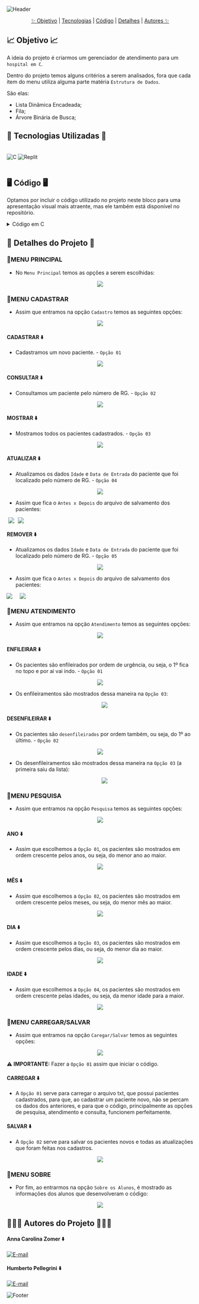 ![Header](https://capsule-render.vercel.app/api?type=waving&height=121&color=A9A9A9&text=🚑%20Gerenciador%20de%20atendimento%20médico%20🚑&fontSize=35&fontColor=D3D3D3&section=header&fontAlignY=65)

<p align="center">
  <a href="#-objetivo-">✨ Objetivo</a> |
  <a href="#-tecnologias-utilizadas-">Tecnologias</a> |
  <a href="#%EF%B8%8F-código-%EF%B8%8F">Código</a> |
  <a href="#-detalhes-do-projeto-">Detalhes</a> |
  <a href="#-autores-do-projeto-">Autores ✨</a>
</p>

## 📈 Objetivo 📈

A ideia do projeto é criarmos um gerenciador de atendimento para um `hospital em C`.

Dentro do projeto temos alguns critérios a serem analisados, fora que cada item do menu utiliza alguma parte matéria `Estrutura de Dados`.

São elas:
- Lista Dinâmica Encadeada;
- Fila;
- Árvore Binária de Busca;

## 👾 Tecnologias Utilizadas 👾
<div style="display: inline_block" ><br>
  <img align="center" alt="C" src="https://img.shields.io/badge/C-A8B9CC.svg?style=for-the-badge&logo=C&logoColor=black">  
  <img align="center" alt="Replit" src="https://img.shields.io/badge/Replit-F26207.svg?style=for-the-badge&logo=Replit&logoColor=white">  
</div>
<br>

## 🖥️ Código 🖥️

Optamos por incluir o código utilizado no projeto neste bloco para uma apresentação visual mais atraente, mas ele também está disponível no repositório.
<details>
  <summary>Código em C</summary>

```c
#include <stdio.h>
#include <stdlib.h>
#include <string.h>

typedef struct {
  int dia;
  int mes;
  int ano;
} Data;

typedef struct {
  char nome[100];
  int idade;
  char rg[10];
  Data entrada;
} Paciente;

typedef struct ELista {
  Paciente dados;
  struct ELista *proximo;
} ELista;

typedef struct {
  ELista *inicio;
  int qtde;
} Lista;

typedef struct EFila {
  Paciente dados;
  struct EFila *proximo;
} EFila;

typedef struct {
  EFila *head;
  EFila *tail;
  int qtde;
} Fila;

typedef struct EArvore {
  Paciente dados;
  struct EArvore *filhoEsq;
  struct EArvore *filhoDir;
} EArvore;

typedef struct {
  EArvore *raiz;
  int qtde;
} Arvore;

//***CADASTRO***
//***CADASTRO***
//***CADASTRO***
//***CADASTRO***
//***CADASTRO***

// Como funciona a lista?
// A lista é uma estrutura de dados que armazena uma sequência de elementos.
// Cada elemento é armazenado em uma posição na lista. Caca elemento ou nó,
// aponta junto com um dado para o próximo nó na sequência. Essa estrutura
// permite um redimensionamento dinâmico muito bom e a inserçao e remoção
// eficiente de elementos de qualquer lugar da lista.

// Nessa funçao nós inicializamos a lista, recebendo um ponteiro da struct Lista
void inicializarLista(Lista *lista) {
  lista->inicio = NULL;
  lista->qtde = 0;
}

// Nessa funçao nós cadastramos um paciente na lista.
// O fgets() guarda o valor da string e inclui um caractere nulo '\0' no final.
// O strcspn procura a aparição de um caractere em uma primeira string. Assim,
// ele ajuda na diferenciação de um nome para outro, ou de um rg para o outro.
void cadastrarPaciente(Lista *lista) {
  Paciente p;
  printf("\n");
  printf("Nome: ");
  fgets(p.nome, sizeof(p.nome), stdin);
  p.nome[strcspn(p.nome, "\n")] = '\0';
  printf("Idade: ");
  scanf("%d", &p.idade);
  getchar();
  printf("RG (sem . e sem espaços): ");
  fgets(p.rg, sizeof(p.rg), stdin);
  p.rg[strcspn(p.rg, "\n")] = '\0';
  printf("Data de entrada (DD MM AAAA): ");
  scanf("%d %d %d", &p.entrada.dia, &p.entrada.mes, &p.entrada.ano);
  getchar();

  ELista *novo = (ELista *)malloc(sizeof(ELista));
  if (novo == NULL) {
    printf("Erro ao alocar memória.\n");
    return;
  }
  novo->dados = p;
  novo->proximo = lista->inicio;
  lista->inicio = novo;
  lista->qtde++;

  printf("Paciente cadastrado com sucesso!\n");
}

// Nessa funçao consultamos o paciente na lista por meio do RG.
// A função strcmp() compara duas strings e retorna 0 se forem iguais. Assim
// ajudando na busca do paciente. Se o rg fornecido for igual ao que está
// armazenado no "database", o código retorna 0 para identificar que foi
// encontrado o paciente procurado!
void consultarPaciente(Lista *lista) {
  char rg[10];
  printf("\n");
  printf("Digite o RG do paciente que deseja consultar: ");
  fgets(rg, sizeof(rg), stdin);
  rg[strcspn(rg, "\n")] = '\0';

  ELista *atual = lista->inicio;
  while (atual != NULL) {
    if (strcmp(atual->dados.rg, rg) == 0) { //É aqui que ocorre a comparação do
                                            // RG inputado para o RG armazenado.
      printf("\n");
      printf("Paciente encontrado:\n");
      printf("Nome: %s\n", atual->dados.nome);
      printf("Idade: %d\n", atual->dados.idade);
      printf("RG: %s\n", atual->dados.rg);
      printf("Data de Entrada: %02d/%02d/%04d\n", atual->dados.entrada.dia,
             atual->dados.entrada.mes, atual->dados.entrada.ano);
      return;
    }
    atual = atual->proximo; // O loop corre até encontrar o paciente procurado.
                            // Caso o paciente não seja encontrado, o loop
                            // terminar e é impresso a mensagem abaixo!
  }
  printf("Paciente não encontrado.\n");
}

// Essa função exibe os pacientes cadastrados na lista.
void exibirPacientes(Lista *lista) {
  if (lista->inicio == NULL) {
    printf("Nenhum paciente cadastrado.\n");
    return;
  }

  ELista *atual = lista->inicio; //É aqui que a lista é percorrida
  while (atual !=
         NULL) { // Percorrendo a lista e imprimindo os dados dos pacientes
    printf("\n");
    printf("Nome: %s\n", atual->dados.nome);
    printf("Idade: %d\n", atual->dados.idade);
    printf("RG: %s\n", atual->dados.rg);
    printf("Data de Entrada: %02d/%02d/%04d\n", atual->dados.entrada.dia,
           atual->dados.entrada.mes, atual->dados.entrada.ano);
    printf("--------------------\n");
    atual = atual->proximo; // Avança para o próximo paciente da lista
  }
}

// Nessa função nós atualizamos os dados de um paciente em específico que é
// encontrado pelo RG.
void atualizarPaciente(Lista *lista) {
  char rg[10];
  printf("\n");
  printf("Digite o RG do paciente que deseja atualizar: ");
  fgets(rg, sizeof(rg), stdin);
  rg[strcspn(rg, "\n")] = '\0';

  ELista *atual = lista->inicio;
  while (atual != NULL) {
    if (strcmp(atual->dados.rg, rg) == 0) {
      printf("\n");
      printf("Atualizando dados do paciente %s:\n", atual->dados.nome);
      printf("Nova Idade: ");
      scanf("%d", &atual->dados.idade);
      getchar();
      printf("Nova Data de Entrada (DD MM AAAA): ");
      scanf("%d %d %d", &atual->dados.entrada.dia, &atual->dados.entrada.mes,
            &atual->dados.entrada.ano);
      getchar();

      printf("Dados atualizados com sucesso!\n");
      return;
    }
    atual = atual->proximo;
  }
  printf("Paciente não encontrado.\n");
}

// Nessa função nós removemos o paciente, solicitando ao atendente hospitalar
// que o RG do paciente a ser excluído seja fornecido.
void removerPaciente(Lista *lista) {
  char rg[10];
  printf("\n");
  printf("Digite o RG do paciente que deseja remover: ");
  fgets(rg, sizeof(rg), stdin);
  rg[strcspn(rg, "\n")] = '\0';

  ELista *anterior = NULL;
  ELista *atual = lista->inicio;
  while (atual != NULL) {
    if (strcmp(atual->dados.rg, rg) == 0) {
      if (anterior == NULL) {
        lista->inicio = atual->proximo;
      } else {
        anterior->proximo = atual->proximo;
      }
      free(atual);
      lista->qtde--;
      printf("Paciente removido com sucesso!\n");
      return;
    }
    anterior = atual;
    atual = atual->proximo;
  }
  printf("Paciente não encontrado.\n");
}

//***ATENDIMENTO***
//***ATENDIMENTO***
//***ATENDIMENTO***
//***ATENDIMENTO***
//***ATENDIMENTO***

// A Fila é tranquila, basicamente como conhecemos no mundo fora das máquinas. O
// Primeiro a entrar é o primeiro a sair.

// Nessa funçao nós inicializamos a fila, recebendo um ponteiro da struct Fila
void inicializarFila(Fila *fila) {
  fila->head = NULL;
  fila->tail = NULL;
  fila->qtde = 0;
}

// Nessa funçao enfileiramos os nossos pacientes na fila.
void enqueue(Fila *fila, Paciente paciente) {
  EFila *novo = (EFila *)malloc(sizeof(EFila));
  if (novo == NULL) {
    printf("Erro ao alocar memória.\n");
    return;
  }
  novo->dados = paciente;
  novo->proximo = NULL;

  if (fila->tail == NULL) {
    fila->head = novo;
  } else {
    fila->tail->proximo = novo;
  }
  fila->tail = novo;
  fila->qtde++;

  printf("Paciente enfileirado com sucesso!\n");
}

// Nessa funçao desenfileiramos os pacientes da fila. Só que da maneira correta,
// sempre pelo primeiro da fila.
void dequeue(Fila *fila) {
  if (fila->head == NULL) {
    printf("Fila vazia.\n");
    return;
  }

  EFila *removido = fila->head;
  fila->head = fila->head->proximo;
  if (fila->head == NULL) {
    fila->tail = NULL;
  }
  free(removido);
  fila->qtde--;

  printf("Paciente desenfileirado com sucesso!\n");
}

// Essa função nos mostra a atual situação da fila, ou seja, sua ordem.
void mostrarQueue(Fila *fila) {
  if (fila->head == NULL) {
    printf("Fila vazia.\n");
    return;
  }

  EFila *atual = fila->head;
  while (atual != NULL) {
    printf("\n");
    printf("Nome: %s\n", atual->dados.nome);
    printf("Idade: %d\n", atual->dados.idade);
    printf("RG: %s\n", atual->dados.rg);
    printf("Data de Entrada: %02d/%02d/%04d\n", atual->dados.entrada.dia,
           atual->dados.entrada.mes, atual->dados.entrada.ano);
    printf("--------------------\n");
    atual = atual->proximo;
  }
}

//***PESQUISAR***
//***PESQUISAR***
//***PESQUISAR***
//***PESQUISAR***
//***PESQUISAR***

// A ABB, ou Árvore Binária de Busca é uma estrutura de dados que organiza seus
// elementos em uma estrutura de árvore binária, na qual cada nó possui no
// máximo dois filhos: um filho à esquerda e outro à direita.

// Aqui nós começamos a falar sobre a parte que foi mais "pegada" para nós dois.
// Essa função insere um paciente na árvore binária de busca, mas alterando
// diretamente os nós da árvore
EArvore *inserirPaciente(EArvore *raiz, Paciente paciente, int criterio) {
  // Se a raiz for igual a NULL, significa que a árvore está vazia. E assim
  // criamos um nó.
  if (raiz == NULL) {
    EArvore *novo = (EArvore *)malloc(sizeof(EArvore));
    if (novo == NULL) {
      printf("Erro ao alocar memória.\n");
      return NULL;
    }
    novo->dados = paciente;
    novo->filhoEsq = NULL;
    novo->filhoDir = NULL;
    return novo;
  }
  // Se o critério do paciente for menor que o critério da raiz, o paciente é
  // inserido como filho na esquerda, se o critério for maior, o paciente é
  // inserido como filho na direita.

  if (criterio == 1) { // Ano de registro
    if (paciente.entrada.ano < raiz->dados.entrada.ano)
      raiz->filhoEsq = inserirPaciente(raiz->filhoEsq, paciente, criterio);
    else
      raiz->filhoDir = inserirPaciente(raiz->filhoDir, paciente, criterio);
  } else if (criterio == 2) { // Mês de registro
    if (paciente.entrada.mes < raiz->dados.entrada.mes)
      raiz->filhoEsq = inserirPaciente(raiz->filhoEsq, paciente, criterio);
    else
      raiz->filhoDir = inserirPaciente(raiz->filhoDir, paciente, criterio);
  } else if (criterio == 3) { // Dia de registro
    if (paciente.entrada.dia < raiz->dados.entrada.dia)
      raiz->filhoEsq = inserirPaciente(raiz->filhoEsq, paciente, criterio);
    else
      raiz->filhoDir = inserirPaciente(raiz->filhoDir, paciente, criterio);
  } else if (criterio == 4) { // Idade
    if (paciente.idade < raiz->dados.idade)
      raiz->filhoEsq = inserirPaciente(raiz->filhoEsq, paciente, criterio);
    else
      raiz->filhoDir = inserirPaciente(raiz->filhoDir, paciente, criterio);
  }

  return raiz;
}

// Essa funçao serve para mostrar os pacientes, numa sequência de acordo com o
// critério que for escolhido.
void in_ordem(EArvore *raiz) {
  if (raiz != NULL) {
    in_ordem(raiz->filhoEsq);
    printf("\n");
    printf("Nome: %s\n", raiz->dados.nome);
    printf("Idade: %d\n", raiz->dados.idade);
    printf("RG: %s\n", raiz->dados.rg);
    printf("Data de Entrada: %02d/%02d/%04d\n", raiz->dados.entrada.dia,
           raiz->dados.entrada.mes, raiz->dados.entrada.ano);
    printf("--------------------\n");
    in_ordem(raiz->filhoDir);
  }
}

// Essa funçao inicializa a árvore binária de busca.
void inicializarArvore(Arvore *arvore) {
  arvore->raiz = NULL;
  arvore->qtde = 0;
}

// Essa função serve para inserir um paciente na árvore binária de busca, mas
// mexendo com sua estrutura, ou seja, raiz e o contador de elementos
void inserirPacienteEstrutura(Arvore *arvore, Paciente paciente, int criterio) {
  arvore->raiz = inserirPaciente(arvore->raiz, paciente, criterio);
  arvore->qtde++;
}

// Essa função serve para construir uma ABB a partir de uma lista de pacientes.
void construirArvore(Arvore *arvore, Lista *lista, int criterio) {
  inicializarArvore(arvore);
  ELista *atual = lista->inicio;
  while (atual != NULL) {
    inserirPacienteEstrutura(arvore, atual->dados, criterio);
    atual = atual->proximo;
  }
}

// Aqui temos as funçoes que mostram os registros relacionados à algum critério
// sendo eles Ano, Mês, Dia e Idade.
void mostrarRegistrosPorAno(Lista *lista) {
  Arvore arvore;
  construirArvore(&arvore, lista, 1);
  in_ordem(arvore.raiz);
}

void mostrarRegistrosPorMes(Lista *lista) {
  Arvore arvore;
  construirArvore(&arvore, lista, 2);
  in_ordem(arvore.raiz);
}

void mostrarRegistrosPorDia(Lista *lista) {
  Arvore arvore;
  construirArvore(&arvore, lista, 3);
  in_ordem(arvore.raiz);
}

void mostrarRegistrosPorIdade(Lista *lista) {
  Arvore arvore;
  construirArvore(&arvore, lista, 4);
  in_ordem(arvore.raiz);
}

//***CARREGAR/SALVAR***
//***CARREGAR/SALVAR***
//***CARREGAR/SALVAR***
//***CARREGAR/SALVAR***
//***CARREGAR/SALVAR***

// Aqui começamos a ver como salvaremos nossos dados em algum lugar!
// Função para carregar um arquivo que foi salvo anteriormente.
void carregarDados(Lista *lista) {
  FILE *arquivo = fopen("pacientes.txt", "r");
  if (arquivo == NULL) {
    printf("Erro ao abrir o arquivo.\n");
    return;
  }

  while (!feof(arquivo)) {
    Paciente p;
    // Aqui temos a leitura dos dados do paciente, que estam no arquivo.
    printf("\n");
    fscanf(arquivo, "%[^,],%d,%[^,],%d/%d/%d\n", p.nome, &p.idade, p.rg,
           &p.entrada.dia, &p.entrada.mes, &p.entrada.ano);

    // Aloca espaço para um novo nó na lista
    ELista *novo = (ELista *)malloc(sizeof(ELista));
    if (novo == NULL) {
      printf("Erro ao alocar memória.\n");
      fclose(arquivo);
      return;
    }
    novo->dados = p;
    novo->proximo = lista->inicio;
    lista->inicio = novo;
    lista->qtde++;
  }

  fclose(arquivo);
  printf("Dados carregados com sucesso!\n");
}

// Função para salvar os dados dos pacientes num arquivo
void salvarDados(Lista *lista) {
  FILE *arquivo = fopen("pacientes.txt", "w");
  if (arquivo == NULL) {
    printf("Erro ao abrir o arquivo.\n");
    return;
  }

  ELista *atual = lista->inicio;
  while (atual != NULL) {
    // Escreve os dados dos pacientes no arquivo num formato preparado
    printf("\n");
    fprintf(arquivo, "%s,%d,%s,%02d/%02d/%04d\n", atual->dados.nome,
            atual->dados.idade, atual->dados.rg, atual->dados.entrada.dia,
            atual->dados.entrada.mes, atual->dados.entrada.ano);
    atual = atual->proximo;
  }

  fclose(arquivo);
  printf("Dados salvos com sucesso!\n");
}

// Função para exibir os dados sobre os alunos que criaram o código.
void exibirInformacoesAlunos() {
  printf("\n");
  printf("PROJETO DESENVOLVIDO POR:\n");
  printf("--------------------------------\n");
  printf("Aluno: Anna Carolina R. P. Zomer\n");
  printf("Ciclo: 4º Semestre\n");
  printf("Curso: Ciência da Computação\n");
  printf("Disciplina: Estrutura de Dados\n");
  printf("Data: 24/05/2024\n");
  printf("--------------------------------\n");
  printf("Aluno: Humberto de O. Pellegrini\n");
  printf("Ciclo: 4º Semestre\n");
  printf("Curso: Ciência da Computação\n");
  printf("Disciplina: Estrutura de Dados\n");
  printf("Data: 24/05/2024\n");
  printf("--------------------------------\n");
}

//***MENUS***
//***MENUS***
//***MENUS***
//***MENUS***
//***MENUS***

// Menu para cadastrar e outras funções relacionadas
void menuCadastro(Lista *lista) {
  int opcao;
  do {
    printf("\nMenu de Cadastro:\n");
    printf("1. Cadastrar novo paciente\n");
    printf("2. Consultar paciente cadastrado\n");
    printf("3. Mostrar lista completa de pacientes\n");
    printf("4. Atualizar dados de paciente\n");
    printf("5. Remover paciente\n");
    printf("0. Voltar\n");
    printf("Escolha uma opcao: ");
    scanf("%d", &opcao);
    getchar();

    switch (opcao) {
    case 1:
      cadastrarPaciente(lista);
      break;
    case 2:
      consultarPaciente(lista);
      break;
    case 3:
      exibirPacientes(lista);
      break;
    case 4:
      atualizarPaciente(lista);
      break;
    case 5:
      removerPaciente(lista);
      break;
    case 0:
      printf("Voltando ao menu principal...\n");
      break;
    default:
      printf("Opcao invalida!\n");
      break;
    }
  } while (opcao != 0);
}

// Menu do atendimento dos pacientes
void menuAtendimento(Fila *fila, Lista *lista) {
  int opcao;
  do {
    printf("\nMenu de Atendimento:\n");
    printf("1. Enfileirar paciente\n");
    printf("2. Desenfileirar paciente\n");
    printf("3. Mostrar fila\n");
    printf("0. Voltar\n");
    printf("Escolha uma opcao: ");
    scanf("%d", &opcao);
    getchar();

    switch (opcao) {
    case 1: {
      char rg[10];
      printf("Digite o RG do paciente que quer colocar na fila (sem . e sem "
             "espaços): ");
      fgets(rg, sizeof(rg), stdin);
      rg[strcspn(rg, "\n")] = '\0';

      ELista *atual = lista->inicio;
      while (atual != NULL) {
        if (strcmp(atual->dados.rg, rg) == 0) {
          enqueue(fila, atual->dados);
          break;
        }
        atual = atual->proximo;
      }
      if (atual == NULL) {
        printf("Paciente nao encontrado.\n");
      }
      break;
    }
    case 2:
      dequeue(fila);
      break;
    case 3:
      mostrarQueue(fila);
      break;
    case 0:
      printf("Voltando ao menu principal...\n");
      break;
    default:
      printf("Opcao invalida!\n");
      break;
    }
  } while (opcao != 0);
}

// Menu da Função Pesquisa
void menuPesquisa(Lista *lista) {
  int opcao;
  do {
    printf("\nMenu de Pesquisa:\n");
    printf("1. Mostrar registros ordenados por ano de registro\n");
    printf("2. Mostrar registros ordenados por mes de registro\n");
    printf("3. Mostrar registros ordenados por dia de registro\n");
    printf("4. Mostrar registros ordenados por idade do paciente\n");
    printf("0. Voltar\n");
    printf("Escolha uma opcao: ");
    scanf("%d", &opcao);
    getchar();

    switch (opcao) {
    case 1:
      mostrarRegistrosPorAno(lista);
      break;
    case 2:
      mostrarRegistrosPorMes(lista);
      break;
    case 3:
      mostrarRegistrosPorDia(lista);
      break;
    case 4:
      mostrarRegistrosPorIdade(lista);
      break;
    case 0:
      printf("Voltando ao menu principal...\n");
      break;
    default:
      printf("Opcao invalida!\n");
      break;
    }
  } while (opcao != 0);
}

// Menu do carregamento e salvamentos dos arquivos.
void menuCarregarSalvar(Lista *lista) {
  int opcao;
  do {
    printf("\nMenu de Carregar/Salvar:\n");
    printf("1. Carregar dados de um arquivo\n");
    printf("2. Salvar dados em um arquivo\n");
    printf("0. Voltar\n");
    printf("Escolha uma opcao: ");
    scanf("%d", &opcao);
    getchar();

    switch (opcao) {
    case 1:
      carregarDados(lista);
      break;
    case 2:
      salvarDados(lista);
      break;
    case 0:
      printf("Voltando ao menu principal...\n");
      break;
    default:
      printf("Opcao invalida!\n");
      break;
    }
  } while (opcao != 0);
}

int main() {
  Lista lista;
  Fila fila;
  int opcao;

  inicializarLista(&lista);
  inicializarFila(&fila);

  do {
    printf("\nMenu Principal:\n");
    printf("1. Cadastro\n");
    printf("2. Atendimento\n");
    printf("3. Pesquisa\n");
    printf("4. Carregar/Salvar\n");
    printf("5. Sobre os Alunos\n");
    printf("0. Sair\n");
    printf("Escolha uma opcao: ");
    scanf("%d", &opcao);
    getchar();

    switch (opcao) {
    case 1:
      menuCadastro(&lista);
      break;
    case 2:
      menuAtendimento(&fila, &lista);
      break;
    case 3:
      menuPesquisa(&lista);
      break;
    case 4:
      menuCarregarSalvar(&lista);
      break;
    case 5:
      exibirInformacoesAlunos(&lista);
      break;
    case 0:
      printf("Saindo...\n");
      break;
    default:
      printf("Opcao invalida!\n");
      break;
    }
  } while (opcao != 0);

  return 0;
}

```
</details>

## 🍃 Detalhes do Projeto 🍃

### 📍MENU PRINCIPAL
- No `Menu Principal` temos as opções a serem escolhidas:

<p align = "middle">
<img src="https://github.com/z0mer/PJ.HOSP_C/blob/main/img/MENU_PRINCIPAL.png" />

### 📍MENU CADASTRAR
- Assim que entramos na opção `Cadastro` temos as seguintes opções:

<p align = "middle">
<img src="https://github.com/z0mer/PJ.HOSP_C/blob/main/img/MENU_CADASTRO.png" />

#### CADASTRAR ⬇️
- Cadastramos um novo paciente. - `Opção 01`
 
<p align = "middle">
<img src="https://github.com/z0mer/PJ.HOSP_C/blob/main/img/CADASTRAR_PACIENTE.png" />

#### CONSULTAR ⬇️
- Consultamos um paciente pelo número de RG. - `Opção 02`

<p align = "middle">
<img src="https://github.com/z0mer/PJ.HOSP_C/blob/main/img/CONSULTAR_PACIENTE.png" />

#### MOSTRAR ⬇️
- Mostramos todos os pacientes cadastrados. - `Opção 03`

<p align = "middle">
<img src="https://github.com/z0mer/PJ.HOSP_C/blob/main/img/MOSTRAR_PACIENTES.png" />

#### ATUALIZAR ⬇️
- Atualizamos os dados `Idade` e `Data de Entrada` do paciente que foi localizado pelo número de RG. - `Opção 04`

<p align = "middle">
<img src="https://github.com/z0mer/PJ.HOSP_C/blob/main/img/ATUALIZAR_PACIENTE.png" />

  - Assim que fica o `Antes x Depois` do arquivo de salvamento dos pacientes:
  <div style="display: flex; justify-content: center; align-items: center; max-width: 50px;">
      <img src="https://github.com/z0mer/PJ.HOSP_C/blob/main/img/SALVOS_ANTES.png" style="margin-right: 5px;" />
      <img src="https://github.com/z0mer/PJ.HOSP_C/blob/main/img/SALVOS_DEPOIS.png" style="margin-left: 5px;" />
  </div>

#### REMOVER ⬇️
- Atualizamos os dados `Idade` e `Data de Entrada` do paciente que foi localizado pelo número de RG. - `Opção 05`

<p align = "middle">
<img src="https://github.com/z0mer/PJ.HOSP_C/blob/main/img/REMOVER_PACIENTE.png" />

  - Assim que fica o `Antes x Depois` do arquivo de salvamento dos pacientes:
  <div style="display: flex; justify-content: center; align-items: center; max-width: 50px;">
      <img src="https://github.com/z0mer/PJ.HOSP_C/blob/main/img/ANTES_SALVAR_REMOVER.png" style="margin-right: 10px;" />
      <img src="https://github.com/z0mer/PJ.HOSP_C/blob/main/img/DEPOIS_SALVAR_REMOVER.png" style="margin-left: 10px;" />
  </div>

### 📍MENU ATENDIMENTO
- Assim que entramos na opção `Atendimento` temos as seguintes opções:

<p align = "middle">
<img src="https://github.com/z0mer/PJ.HOSP_C/blob/main/img/MENU_ATENDIMENTO.png" />

#### ENFILEIRAR ⬇️
- Os pacientes são enfileirados por ordem de urgência, ou seja, o 1º fica no topo e por ai vai indo. - `Opção 01` 
 
<p align = "middle">
<img src="https://github.com/z0mer/PJ.HOSP_C/blob/main/img/ENFILEIRAR.png" />

- Os enfileiramentos são mostrados dessa maneira na `Opção 03`: 
  <p align = "middle">
  <img src="https://github.com/z0mer/PJ.HOSP_C/blob/main/img/MOSTRAR_ENFILEIRAR.png" />

#### DESENFILEIRAR ⬇️
- Os pacientes são `desenfileirados` por ordem também, ou seja, do 1º ao último. - `Opção 02`

<p align = "middle">
<img src="https://github.com/z0mer/PJ.HOSP_C/blob/main/img/DESENFILEIRAR.png" />

- Os desenfileiramentos são mostrados dessa maneira na `Opção 03` (a primeira saiu da lista): 
  <p align = "middle">
  <img src="https://github.com/z0mer/PJ.HOSP_C/blob/main/img/MOSTRAR_DESENFILEIRAR.png" />

### 📍MENU PESQUISA
- Assim que entramos na opção `Pesquisa` temos as seguintes opções:

<p align = "middle">
<img src="https://github.com/z0mer/PJ.HOSP_C/blob/main/img/MENU_PESQUISAR.png" />

#### ANO ⬇️
- Assim que escolhemos a `Opção 01`, os pacientes são mostrados em ordem crescente pelos anos, ou seja, do menor ano ao maior.
 
<p align = "middle">
<img src="https://github.com/z0mer/PJ.HOSP_C/blob/main/img/PESQUISA_ANO.png" />

#### MÊS ⬇️
- Assim que escolhemos a `Opção 02`, os pacientes são mostrados em ordem crescente pelos meses, ou seja, do menor mês ao maior.
 
<p align = "middle">
<img src="https://github.com/z0mer/PJ.HOSP_C/blob/main/img/PESQUISA_MES.png" />

#### DIA ⬇️
- Assim que escolhemos a `Opção 03`, os pacientes são mostrados em ordem crescente pelos dias, ou seja, do menor dia ao maior.
 
<p align = "middle">
<img src="https://github.com/z0mer/PJ.HOSP_C/blob/main/img/PESQUISA_DIA.png" />

#### IDADE ⬇️
- Assim que escolhemos a `Opção 04`, os pacientes são mostrados em ordem crescente pelas idades, ou seja, da menor idade para a maior.
 
<p align = "middle">
<img src="https://github.com/z0mer/PJ.HOSP_C/blob/main/img/PESQUISA_IDADE.png" />

### 📍MENU CARREGAR/SALVAR
- Assim que entramos na opção `Caregar/Salvar` temos as seguintes opções:

<p align = "middle">
<img src="https://github.com/z0mer/PJ.HOSP_C/blob/main/img/MENU_CARREGAR.png" />

⚠️ **IMPORTANTE:** Fazer a `Opção 01` assim que iniciar o código.

#### CARREGAR ⬇️
- A `Opção 01` serve para carregar o arquivo txt, que possui pacientes cadastrados, para que, ao cadastrar um paciente novo, não se percam os dados dos anteriores, e para que o código, principalmente as opções de pesquisa, atendimento e consulta, funcionem perfeitamente.
 

#### SALVAR ⬇️
- A `Opção 02` serve para salvar os pacientes novos e todas as atualizações que foram feitas nos cadastros. 
 
<p align = "middle">
<img src="https://github.com/z0mer/PJ.HOSP_C/blob/main/img/SALVAR.png" />

### 📍MENU SOBRE
- Por fim, ao entrarmos na opção `Sobre os Alunos`, é mostrado as informações dos alunos que desenvolveram o código:

<p align = "middle">
<img src="https://github.com/z0mer/PJ.HOSP_C/blob/main/img/SOBRE.png" />

## 🧑🏻‍💻 Autores do Projeto 🧑🏻‍💻

#### Anna Carolina Zomer ⬇️
[![E-mail](https://img.shields.io/badge/GitHub-181717.svg?style=for-the-badge&logo=GitHub&logoColor=white)](https://github.com/z0mer)

#### Humberto Pellegrini ⬇️
[![E-mail](https://img.shields.io/badge/GitHub-181717.svg?style=for-the-badge&logo=GitHub&logoColor=white)](https://github.com/Humbertin07)

![Footer](https://capsule-render.vercel.app/api?type=waving&height=121&color=A9A9A9&text=👋🏻%20Esperamos%20que%20tenham%20gostado!%20👋🏻&fontSize=35&fontColor=D3D3D3&section=footer&fontAlignY=45)
